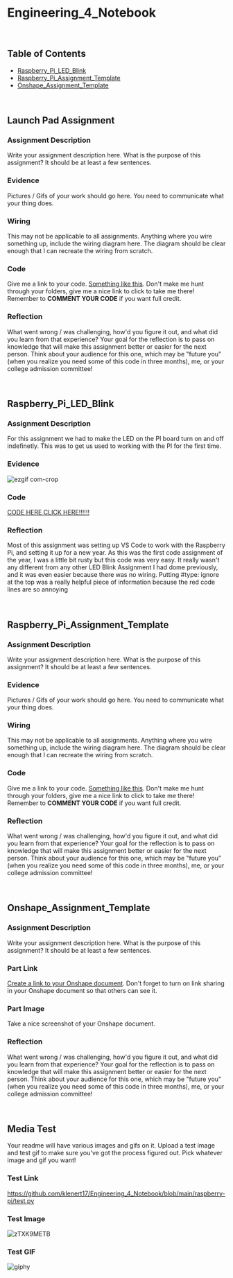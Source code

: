 # Engineering_4_Notebook

&nbsp;

## Table of Contents
* [Raspberry_Pi_LED_Blink](#Raspberry_Pi_LED_Blink)
* [Raspberry_Pi_Assignment_Template](#raspberry_pi_assignment_template)
* [Onshape_Assignment_Template](#onshape_assignment_template)

&nbsp;

## Launch Pad Assignment

### Assignment Description

Write your assignment description here. What is the purpose of this assignment? It should be at least a few sentences.

### Evidence 

Pictures / Gifs of your work should go here. You need to communicate what your thing does. 

### Wiring

This may not be applicable to all assignments. Anything where you wire something up, include the wiring diagram here. The diagram should be clear enough that I can recreate the wiring from scratch. 

### Code
Give me a link to your code. [Something like this](https://github.com/millerm22/Engineering_4_Notebook/blob/main/Raspberry_Pi/hello_world.py). Don't make me hunt through your folders, give me a nice link to click to take me there! Remember to **COMMENT YOUR CODE** if you want full credit. 

### Reflection

What went wrong / was challenging, how'd you figure it out, and what did you learn from that experience? Your goal for the reflection is to pass on knowledge that will make this assignment better or easier for the next person. Think about your audience for this one, which may be "future you" (when you realize you need some of this code in three months), me, or your college admission committee!

&nbsp;

## Raspberry_Pi_LED_Blink

### Assignment Description

For this assignment we had to make the LED on the PI board turn on and off indefinetly. This was to get us used to working with the PI for the first time.

### Evidence 

![ezgif com-crop](https://github.com/klenert17/Engineering_4_Notebook/assets/71406905/f51fbd5b-524c-4dca-a3d4-da197d11b2f6)



### Code

[CODE HERE CLICK HERE!!!!!!](https://github.com/klenert17/Engineering_4_Notebook/blob/main/raspberry-pi/LED_blink.py)

### Reflection

Most of this assignment was setting up VS Code to work with the Raspberry Pi, and setting it up for a new year. As this was the first code assignment of the year, I was a little bit rusty but this code was very easy. It really wasn't any different from any other LED Blink Assignment I had dome previously, and it was even easier because there was no wiring. Putting #type: ignore at the top was a really helpful piece of information because the red code lines are so annoying

&nbsp;


## Raspberry_Pi_Assignment_Template

### Assignment Description

Write your assignment description here. What is the purpose of this assignment? It should be at least a few sentences.

### Evidence 

Pictures / Gifs of your work should go here. You need to communicate what your thing does. 

### Wiring

This may not be applicable to all assignments. Anything where you wire something up, include the wiring diagram here. The diagram should be clear enough that I can recreate the wiring from scratch. 

### Code
Give me a link to your code. [Something like this](https://github.com/millerm22/Engineering_4_Notebook/blob/main/Raspberry_Pi/hello_world.py). Don't make me hunt through your folders, give me a nice link to click to take me there! Remember to **COMMENT YOUR CODE** if you want full credit. 

### Reflection

What went wrong / was challenging, how'd you figure it out, and what did you learn from that experience? Your goal for the reflection is to pass on knowledge that will make this assignment better or easier for the next person. Think about your audience for this one, which may be "future you" (when you realize you need some of this code in three months), me, or your college admission committee!

&nbsp;

## Onshape_Assignment_Template

### Assignment Description

Write your assignment description here. What is the purpose of this assignment? It should be at least a few sentences.

### Part Link 

[Create a link to your Onshape document](https://cvilleschools.onshape.com/documents/003e413cee57f7ccccaa15c2/w/ea71050bb283bf3bf088c96c/e/c85ae532263d3b551e1795d0?renderMode=0&uiState=62d9b9d7883c4f335ec42021). Don't forget to turn on link sharing in your Onshape document so that others can see it. 

### Part Image

Take a nice screenshot of your Onshape document. 

### Reflection

What went wrong / was challenging, how'd you figure it out, and what did you learn from that experience? Your goal for the reflection is to pass on knowledge that will make this assignment better or easier for the next person. Think about your audience for this one, which may be "future you" (when you realize you need some of this code in three months), me, or your college admission committee!

&nbsp;

## Media Test


Your readme will have various images and gifs on it. Upload a test image and test gif to make sure you've got the process figured out. Pick whatever image and gif you want!

### Test Link

https://github.com/klenert17/Engineering_4_Notebook/blob/main/raspberry-pi/test.py

### Test Image

![zTXK9METB](https://github.com/klenert17/Engineering_4_Notebook/assets/71406905/2daf0cf4-3b75-4e1a-bfd5-c2787fb1a22e)

### Test GIF

![giphy](https://github.com/klenert17/Engineering_4_Notebook/assets/71406905/927df334-27e8-4c34-a122-2d8e73eb7b03)

